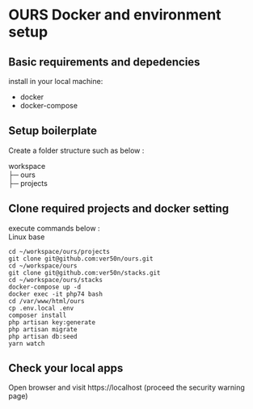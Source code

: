 # OURS Docker and environment setup

## Basic requirements and depedencies
install in your local machine:
- docker
- docker-compose

## Setup boilerplate
<p>
  Create a folder structure such as below : 
  
workspace<br />
    ├─ ours<br />
        ├─ projects<br />
</p>

## Clone required projects and docker setting
execute commands below :<br />
Linux base<br />
```
cd ~/workspace/ours/projects
git clone git@github.com:ver50n/ours.git
cd ~/workspace/ours
git clone git@github.com:ver50n/stacks.git
cd ~/workspace/ours/stacks
docker-compose up -d
docker exec -it php74 bash
cd /var/www/html/ours
cp .env.local .env
composer install
php artisan key:generate
php artisan migrate
php artisan db:seed
yarn watch
```

## Check your local apps
Open browser and visit https://localhost (proceed the security warning page)
